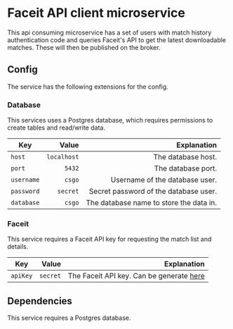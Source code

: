 # Faceit API client microservice

This api consuming microservice has a set of users with match history authentication code and queries Faceit's API to get the latest downloadable matches.
These will then be published on the broker.

## Config

The service has the following extensions for the config.

### Database

This services uses a Postgres database, which requires permissions to create tables and read/write data.

| Key   |      Value      |  Explanation |
|----------|-------------:|------:|
| `host` | `localhost` | The database host. |
| `port` | `5432` | The database port. |
| `username` | `csgo` | Username of the database user. |
| `password` | `secret` | Secret password of the database user. |
| `database` | `csgo` | The database name to store the data in. |

### Faceit

This service requires a Faceit API key for requesting the match list and details.

| Key   |      Value      |  Explanation |
|----------|-------------:|------:|
| `apiKey` | `secret` | The Faceit API key. Can be generate [here](https://developers.faceit.com) |

## Dependencies

This service requires a Postgres database.
